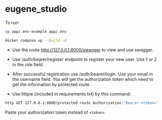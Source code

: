 # eugene_studio

To run:
```bash
cp app/.env-example app/.env
```
```bash
docker compose up --build -d
```

- Use the route http://127.0.0.1:8000/swagger to view and use swagger.

- Use /auth/bearer/register endpoint to register your new user. Use 1 or 2 in the role field.

- After successful registration use /auth/bearer/login. Use your email in the username field. You will get the authorization token which need to get the information by protected route.

- Use httpie (included in requirements.txt) by this command:
```bash
http GET 127.0.0.1:8000/protected-route Authorization:'Bearer <token>'
```
Paste your authorization token instead of `<token>`.

